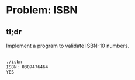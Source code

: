 # Problem: ISBN

## tl;dr

Implement a program to validate ISBN-10 numbers.
## 
```
./isbn
ISBN: 0307476464
YES
```
##
